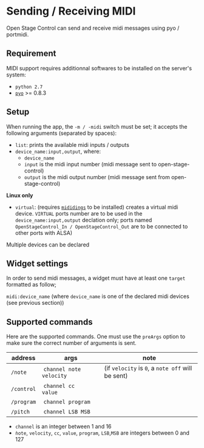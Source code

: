 # Sending / Receiving MIDI

Open Stage Control can send and receive midi messages using pyo / portmidi.

## Requirement

MIDI support requires additionnal softwares to be installed on the server's system:
- `python 2.7`
- [`pyo`](http://ajaxsoundstudio.com/software/pyo/) >= 0.8.3

## Setup

When running the app, the `-m / -midi` switch must be set; it accepts the following arguments (separated by spaces):
- `list`: prints the available midi inputs / outputs
- `device_name:input,output`, where:
    - `device_name`
    - `input` is the midi input number (midi message sent to open-stage-control)
    - `output` is the midi output number (midi message sent from open-stage-control)

**Linux only**

- `virtual`: (requires [`mididings`](http://das.nasophon.de/mididings/) to be installed) creates a virtual midi device. `VIRTUAL` ports number are to be used in the `device_name:input,output` declation only; ports named `OpenStageControl_In / OpenStageControl_Out` are to be connected to other ports with ALSA)

Multiple devices can be declared

## Widget settings

In order to send midi messages, a widget must have at least one `target` formatted as follow;  

`midi:device_name` (where `device_name` is one of the declared midi devices (see previous section))

## Supported commands

Here are the supported commands. One must use the `preArgs` option to make sure the correct number of arguments is sent.

| address | args | note |
|---------|------|------|
| `/note` | `channel note velocity` |  (if `velocity` is `0`, a `note off` will be sent) |
| `/control` | `channel cc   value` |  |
| `/program` | `channel program` |  |
| `/pitch` | `channel LSB MSB` |  |


- `channel` is an integer between 1 and 16
- `ǹote`, `velocity`, `cc`, `value`, `program`, `LSB`,`MSB` are integers between 0 and 127
